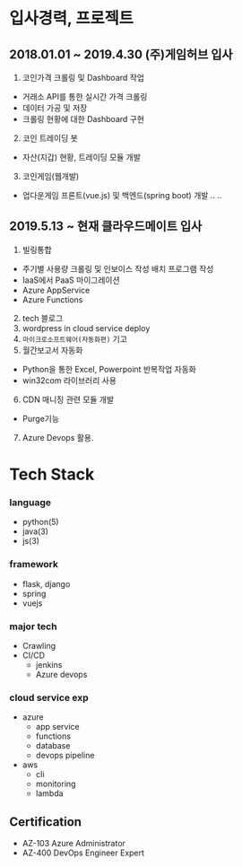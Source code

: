 # 입사경력, 프로젝트
## 2018.01.01 ~ 2019.4.30 (주)게임허브 입사
1. 코인가격 크롤링 및 Dashboard 작업
 - 거래소 API를 통한 실시간 가격 크롤링
 - 데이터 가공 및 저장
 - 크롤링 현황에 대한 Dashboard 구현
2. 코인 트레이딩 봇
 - 자산(지갑) 현황, 트레이딩 모듈 개발
3. 코인게임(웹개발)
 - 업다운게임 프론트(vue.js) 및 백엔드(spring boot) 개발
..
..

## 2019.5.13 ~ 현재 클라우드메이트 입사
1. 빌링통합
 - 주기별 사용량 크롤링 및 인보이스 작성 배치 프로그램 작성
 - IaaS에서 PaaS 마이그레이션
  - Azure AppService
  - Azure Functions
2. tech 블로그
3. wordpress in cloud service deploy
4. `마이크로소프트웨어(자동화편)` 기고
5. 월간보고서 자동화
 - Python을 통한 Excel, Powerpoint 반복작업 자동화
 - win32com 라이브러리 사용
6. CDN 매니징 관련 모듈 개발
 - Purge기능
7. Azure Devops 활용.
 
# Tech Stack
### language
- python(5)
- java(3)
- js(3)
### framework
- flask, django
- spring
- vuejs
### major tech
- Crawling
- CI/CD
  - jenkins
  - Azure devops
### cloud service exp
- azure
  - app service
  - functions
  - database
  - devops pipeline
- aws
  - cli
  - monitoring
  - lambda
## Certification
 - AZ-103 Azure Administrator
 - AZ-400 DevOps Engineer Expert
